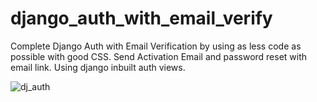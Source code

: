 # django_auth_with_email_verify
Complete Django Auth with Email Verification by using as less code as possible with good CSS. Send Activation Email and password reset with email link. Using django inbuilt auth views.

![dj_auth](https://user-images.githubusercontent.com/86003714/163581741-7c4b1300-6ed8-416e-b8b9-be15ec4d557e.png)

